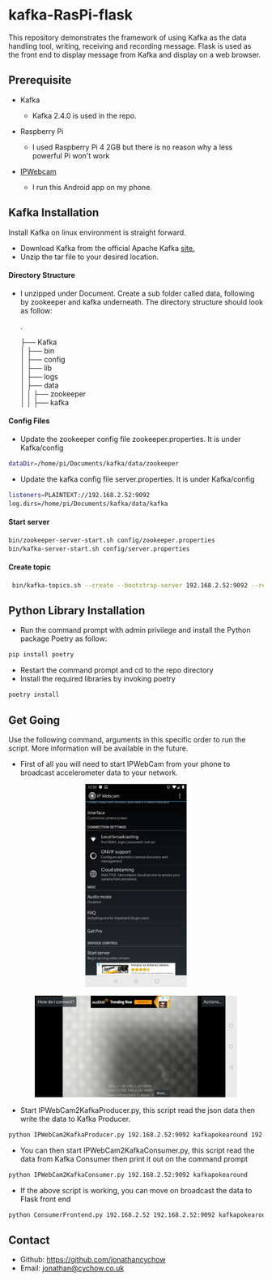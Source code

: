 # kafka-RasPi-flask

This repository demonstrates the framework of using Kafka as the data handling tool, writing, receiving and recording message.
Flask is used as the front end to display message from Kafka and display on a web browser. 

## Prerequisite
- Kafka
    - Kafka 2.4.0 is used in the repo. 
- Raspberry Pi
    - I used Raspberry Pi 4 2GB but there is no reason why a less powerful Pi won't work 

- [IPWebcam](https://play.google.com/store/apps/details?id=com.pas.webcam&hl=en_GB) 
    - I run this Android app on my phone.  
    
## Kafka Installation 
Install Kafka on linux environment is straight forward. 
- Download Kafka from the official Apache Kafka [site.](https://kafka.apache.org/downloads) 
- Unzip the tar file to your desired location.  
#### Directory Structure
- I unzipped under Document. Create a sub folder called data, following by zookeeper and kafka underneath.
  The directory structure should look as follow: 

    .
    
    ├── Kafka                    
    │   ├── bin              
    │   ├── config           
    │   ├── lib             
    │   ├── logs            
    │   ├── data            
    │   │   ├── zookeeper   
    │   │   ├── kafka
            
            
#### Config Files
- Update the zookeeper config file zookeeper.properties. It is under Kafka/config
```bash
dataDir=/home/pi/Documents/kafka/data/zookeeper
```
   
- Update the kafka config file server.properties. It is under Kafka/config
```bash
listeners=PLAINTEXT://192.168.2.52:9092
log.dirs=/home/pi/Documents/kafka/data/kafka
```
#### Start server
```bash
bin/zookeeper-server-start.sh config/zookeeper.properties 
bin/kafka-server-start.sh config/server.properties
```

#### Create topic
```bash
 bin/kafka-topics.sh --create --bootstrap-server 192.168.2.52:9092 --replication-factor 1 --partitions 1 --topic kfakapokearound  
```
      
## Python Library Installation 
- Run the command prompt with admin privilege and install the Python package Poetry as follow: 
```bash
pip install poetry
```
- Restart the command prompt and cd to the repo directory 
- Install the required libraries by invoking poetry 
```bash
poetry install 
``` 
## Get Going

Use the following command, arguments in this specific order to run the script.
More information will be available in the future.  

- First of all you will need to start IPWebCam from your phone to broadcast accelerometer data to your network. 
<p align="center">
<img src="image/IPWebCam_startserver.jpg" width="200">
</p>
<p align="center">
<img src="image/IPWebCam_streaming.jpg" width="400">
</p>

- Start IPWebCam2KafkaProducer.py, this script read the json data then write the data to Kafka Producer. 
 ```bash
 python IPWebCam2KafkaProducer.py 192.168.2.52:9092 kafkapokearound 192.168.2.241 
```
- You can then start IPWebCam2KafkaConsumer.py, this script read the data from Kafka Consumer then print it out on the command prompt

 ```bash
 python IPWebCam2KafkaConsumer.py 192.168.2.52:9092 kafkapokearound 
```
- If the above script is working, you can move on broadcast the data to Flask front end 

```bash
python ConsumerFrontend.py 192.168.2.52 192.168.2.52:9092 kafkapokearound
```

## Contact 
- Github: https://github.com/jonathancychow
- Email:  jonathan@cychow.co.uk
